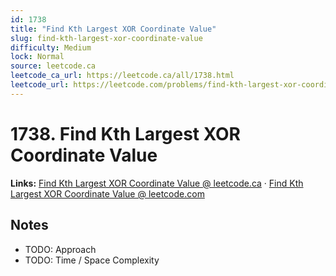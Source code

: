 ```yaml
--- 
id: 1738
title: "Find Kth Largest XOR Coordinate Value"
slug: find-kth-largest-xor-coordinate-value
difficulty: Medium
lock: Normal
source: leetcode.ca
leetcode_ca_url: https://leetcode.ca/all/1738.html
leetcode_url: https://leetcode.com/problems/find-kth-largest-xor-coordinate-value/
---
```


# 1738. Find Kth Largest XOR Coordinate Value

**Links:** [Find Kth Largest XOR Coordinate Value @ leetcode.ca](https://leetcode.ca/all/1738.html) · [Find Kth Largest XOR Coordinate Value @ leetcode.com](https://leetcode.com/problems/find-kth-largest-xor-coordinate-value/)

## Notes
- TODO: Approach
- TODO: Time / Space Complexity

